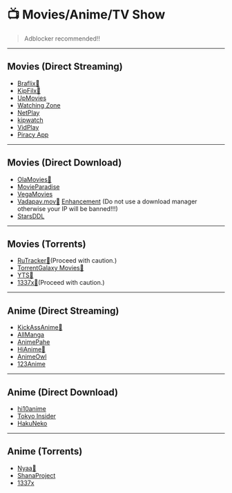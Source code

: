 # 📺 Movies/Anime/TV Show

> Adblocker recommended!!

---
## Movies (Direct Streaming)
- [Braflix🐐](https://www.braflix.video/)
- [KipFilx🐐](https://kipflix.vercel.app/)
- [UpMovies](https://upmovies.net/)
- [Watching Zone](https://www.watching.zone/)
- [NetPlay](https://netplayz.ru/)
- [kipwatch](https://kipwatch.xyz/)
- [VidPlay](https://vidplay.org/)
- [Piracy App](https://www.piracy.su/)

---
## Movies (Direct Download)
- [OlaMovies🐐](https://olamovies.life/)
- [MovieParadise](https://movieparadise.org/)
- [VegaMovies](https://vegamovies.earth/)
- [Vadapav.mov🐐](https://vadapav.mov/) [Enhancement](https://greasyfork.org/en/scripts/496099) (Do not use a download manager otherwise your IP will be banned!!!)
- [StarsDDL](https://starsddl.me/)

---
## Movies (Torrents)
- [RuTracker🐐](https://rutracker.org/forum/index.php?c=2)(Proceed with caution.)
- [TorrentGalaxy Movies🐐](https://torrentgalaxy.to/torrents.php?parent_cat=Movies)
- [YTS🐐](https://yts.mx/)
- [1337x🐐](https://1337x.to)(Proceed with caution.)

---
## Anime (Direct Streaming)
- [KickAssAnime🐐](https://kickassanime.mx/)
- [AllManga](https://allmanga.to/)
- [AnimePahe](https://animepahe.ru/)
- [HiAnime🐐](https://hianime.to/)
- [AnimeOwl](https://animeowl.live/)
- [123Anime](https://123animes.ru/)

---
## Anime (Direct Download)
- [hi10anime](https://hi10anime.com/)
- [Tokyo Insider](https://www.tokyoinsider.com/)
- [HakuNeko](https://hakuneko.download/)

---
## Anime (Torrents)
- [Nyaa🐐](https://nyaa.si/)
- [ShanaProject](https://www.shanaproject.com/)
- [1337x](https://1337x.to/popular-anime)
